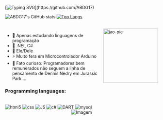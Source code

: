 [![Typing SVG](https://readme-typing-svg.herokuapp.com?font=Fira+Code&size=35&pause=1000&color=2986cc&center=false&vCenter=false&width=1000&lines=Olá%2C+eu+sou+o+João+;Tenho+18+anos+;Eu+sou+Estudante+de+programação;)](https://github.com/ABDG17)


![ABDG17's GitHub stats](https://github-readme-stats.vercel.app/api?username=ABDG17&show_icons=true&theme=algolia)
 [![Top Langs](https://github-readme-stats.vercel.app/api/top-langs/?username=ABDG17&layout=compact&theme=algolia)](https://github.com/ABDG17/github-readme-stats)
<div style="display: inline_block"><br>
<img align="right" height="180em" alt="jao-pic" src="https://i.picasion.com/pic92/4ebc929f09bd1e96fa34ab09bdd9d390.gif">
</div>

- 💪 Apenas estudando linguagens de programação 
- 🤖 .NEt, C#
- 💍 Ele/Dele 
- ⚡ Muito fera em Microcontrolador Arduino 
- 🦖 Fato curioso: Programadores bem remunerados não seguem a linha de pensamento de Dennis Nedry em Jurassic Park ...

### Programming languages: 
<div style="display: inline_block"><br/>
<img align="center" alt="html5" src="https://img.shields.io/badge/HTML5-E34F26?style=for-the-badge&logo=html5&logoColor=white"/>
<img align="center" alt="css" src="https://img.shields.io/badge/CSS3-1572B6?style=for-the-badge&logo=css3&logoColor=white"/>
<img align="center" alt="JS" src="https://img.shields.io/badge/JavaScript-323330?style=for-the-badge&logo=javascript&logoColor=F7DF1E"/>
<img align="center" alt="c#" src="https://img.shields.io/badge/C%23-239120?style=for-the-badge&logo=c-sharp&logoColor=white"/>
<img align="center" alt="DART" src="https://img.shields.io/badge/Dart-0175C2?style=for-the-badge&logo=dart&logoColor=white"/>
 <img align="center" alt="mysql" src="https://img.shields.io/badge/MySQL-00000F?style=for-the-badge&logo=mysql&logoColor=white"/>
<div align="center">

<div text-align: "left;">
    <img src="https://komarev.com/ghpvc/?username=ABDG17&color=006bed" alt="Imagem">
</div>

  
